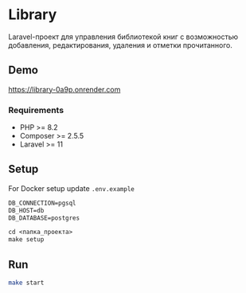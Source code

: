 # Library
Laravel-проект для управления библиотекой книг с возможностью добавления, редактирования, удаления и отметки прочитанного.

## Demo
https://library-0a9p.onrender.com

### Requirements
* PHP >= 8.2
* Composer >= 2.5.5
* Laravel >= 11

## Setup

For Docker setup update `.env.example`

```txt
DB_CONNECTION=pgsql
DB_HOST=db
DB_DATABASE=postgres
```

````txt
cd <папка_проекта>
make setup
````
## Run

```bash
make start
```

